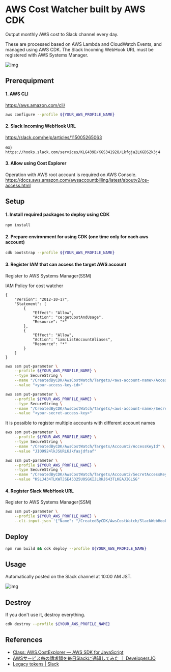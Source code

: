 # AWS Cost Watcher built by AWS CDK

Output monthly AWS cost to Slack channel every day.

These are processed based on AWS Lambda and CloudWatch Events, and managed using AWS CDK. The Slack Incoming WebHook URL must be registered with AWS Systems Manager.

![img](https://i.imgur.com/jHyAcGG.png)

## Prerequipment

#### 1. AWS CLI

https://aws.amazon.com/cli/

```sh
aws configure --profile ${YOUR_AWS_PROFILE_NAME}
```

#### 2. Slack Incoming WebHook URL

https://slack.com/help/articles/115005265063

ex) `https://hooks.slack.com/services/KLG439D/KGS341928/Lkfgja2LKGDS2k3j4`

#### 3. Allow using Cost Explorer

Operation with AWS root account is required on AWS Console.
https://docs.aws.amazon.com/awsaccountbilling/latest/aboutv2/ce-access.html

## Setup

#### 1. Install required packages to deploy using CDK

```sh
npm install
```

#### 2. Prepare environment for using CDK (one time only for each aws account)

```sh
cdk bootstrap --profile ${YOUR_AWS_PROFILE_NAME}
```

#### 3. Register IAM that can access the target AWS account

Register to AWS Systems Manager(SSM)

IAM Policy for cost watcher 
```
{
    "Version": "2012-10-17",
    "Statement": [
        {
            "Effect": "Allow",
            "Action": "ce:getCostAndUsage",
            "Resource": "*"
        },
        {
            "Effect": "Allow",
            "Action": "iam:ListAccountAliases",
            "Resource": "*"
        }
    ]
}
```

```sh
aws ssm put-parameter \
    --profile ${YOUR_AWS_PROFILE_NAME} \
    --type SecureString \
    --name "/CreatedByCDK/AwsCostWatch/Targets/<aws-account-name>/AccessKeyId" \
    --value "<your-access-key-id>"

aws ssm put-parameter \
    --profile ${YOUR_AWS_PROFILE_NAME} \
    --type SecureString \
    --name "/CreatedByCDK/AwsCostWatch/Targets/<aws-account-name>/SecretAccessKey" \
    --value "<your-secret-access-key>"
```

It is possible to register multiple accounts with different account names

```sh
aws ssm put-parameter \
    --profile ${YOUR_AWS_PROFILE_NAME} \
    --type SecureString \
    --name "/CreatedByCDK/AwsCostWatch/Targets/Account2/AccessKeyId" \
    --value "JIO9924lkJSURLKJkfasjdfsaf"

aws ssm put-parameter \
    --profile ${YOUR_AWS_PROFILE_NAME} \
    --type SecureString \
    --name "/CreatedByCDK/AwsCostWatch/Targets/Account2/SecretAccessKey" \
    --value "KSLJ434TLKWTJSE45325U0SGKIJLRKJ643TLKEAJIGLSG"
```


#### 4. Register Slack WebHook URL

Register to AWS Systems Manager(SSM)

```sh
aws ssm put-parameter \
    --profile ${YOUR_AWS_PROFILE_NAME} \
    --cli-input-json '{"Name": "/CreatedByCDK/AwsCostWatch/SlackWebHookUrl", "Type": "SecureString",  "Value": "https://hooks.slack.com/services/KLG439D/KGS341928/Lkfgja2LKGDS2k3j4", "Description": "Incoming Webhook URL for slack.com"}'
```

## Deploy

```sh
npm run build && cdk deploy --profile ${YOUR_AWS_PROFILE_NAME}
```

## Usage

Automatically posted on the Slack channel at 10:00 AM JST.

![img](https://i.imgur.com/jHyAcGG.png)

## Destroy

If you don't use it, destroy everything.

```sh
cdk destroy --profile ${YOUR_AWS_PROFILE_NAME}
```

## References

- [Class: AWS.CostExplorer — AWS SDK for JavaScript](https://docs.aws.amazon.com/AWSJavaScriptSDK/latest/AWS/CostExplorer.html)
- [AWSサービス毎の請求額を毎日Slackに通知してみた ｜ Developers.IO](https://dev.classmethod.jp/cloud/aws/notify-slack-aws-billing/)
- [Legacy tokens | Slack](https://api.slack.com/custom-integrations/legacy-tokens)
